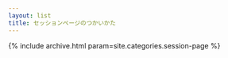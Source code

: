 ```yaml
---
layout: list
title: セッションページのつかいかた
---
```


{% include archive.html param=site.categories.session-page %}
